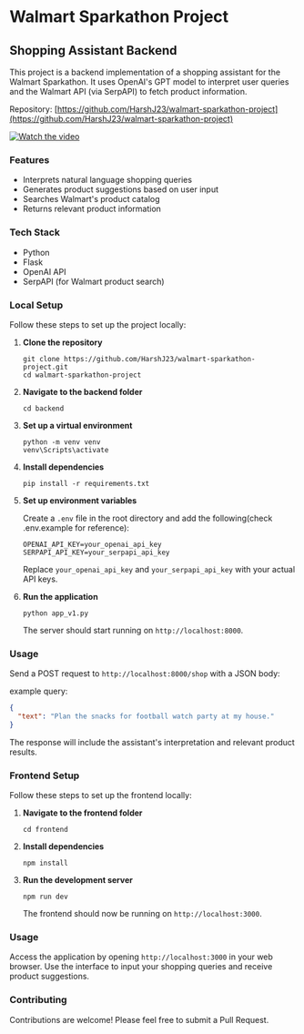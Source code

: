 # Walmart Sparkathon Project

## Shopping Assistant Backend

This project is a backend implementation of a shopping assistant for the Walmart Sparkathon. It uses OpenAI's GPT model to interpret user queries and the Walmart API (via SerpAPI) to fetch product information.

Repository: [https://github.com/HarshJ23/walmart-sparkathon-project](https://github.com/HarshJ23/walmart-sparkathon-project)

[![Watch the video](https://img.youtube.com/vi/jhjSAe0Gqfs/0.jpg)](https://www.youtube.com/watch?v=jhjSAe0Gqfs)



### Features

- Interprets natural language shopping queries
- Generates product suggestions based on user input
- Searches Walmart's product catalog
- Returns relevant product information

### Tech Stack

- Python
- Flask
- OpenAI API
- SerpAPI (for Walmart product search)

### Local Setup

Follow these steps to set up the project locally:

1. **Clone the repository**

   ```
   git clone https://github.com/HarshJ23/walmart-sparkathon-project.git
   cd walmart-sparkathon-project
   ```

2. **Navigate to the backend folder**

   ```
   cd backend
   ```


2. **Set up a virtual environment**

   ```
   python -m venv venv 
   venv\Scripts\activate
   ```

3. **Install dependencies**

   ```
   pip install -r requirements.txt
   ```

4. **Set up environment variables**

   Create a `.env` file in the root directory and add the following(check .env.example for reference):

   ```
   OPENAI_API_KEY=your_openai_api_key
   SERPAPI_API_KEY=your_serpapi_api_key
   ```

   Replace `your_openai_api_key` and `your_serpapi_api_key` with your actual API keys.

5. **Run the application**

   ```
   python app_v1.py
   ```

   The server should start running on `http://localhost:8000`.

### Usage

Send a POST request to `http://localhost:8000/shop` with a JSON body:

example query:
```json
{
  "text": "Plan the snacks for football watch party at my house."
}
```

The response will include the assistant's interpretation and relevant product results.


### Frontend Setup

Follow these steps to set up the frontend locally:

1. **Navigate to the frontend folder**

   ```
   cd frontend
   ```

2. **Install dependencies**

   ```
   npm install
    ```
3. **Run the development server**

   ```
   npm run dev
   ```

   The frontend should now be running on ```http://localhost:3000```.

### Usage

Access the application by opening `http://localhost:3000` in your web browser. Use the interface to input your shopping queries and receive product suggestions.

### Contributing

Contributions are welcome! Please feel free to submit a Pull Request.

